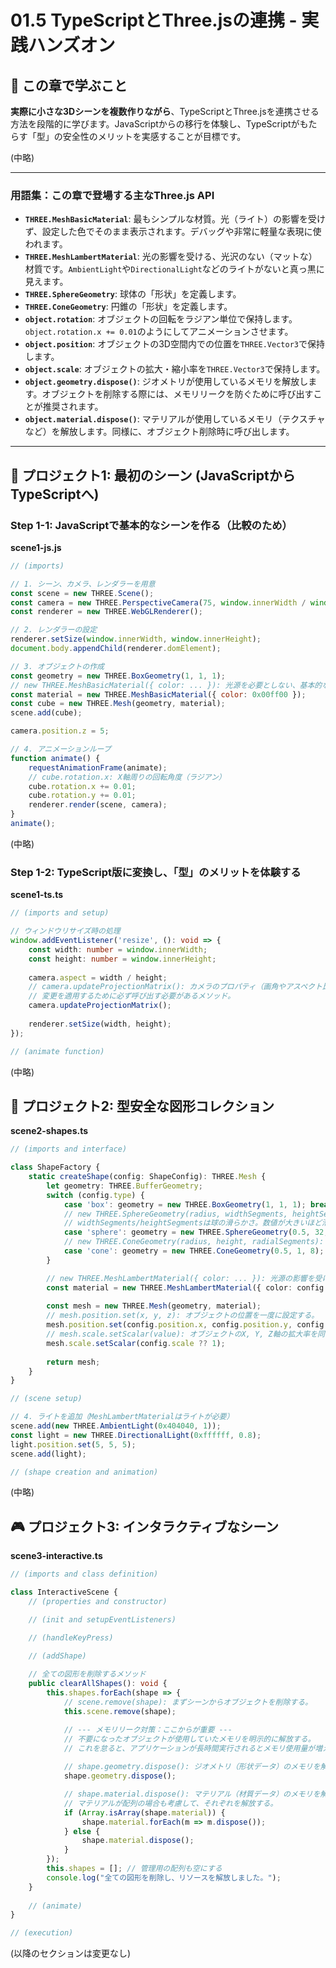 # 01.5 TypeScriptとThree.jsの連携 - 実践ハンズオン

## 📖 この章で学ぶこと

**実際に小さな3Dシーンを複数作りながら**、TypeScriptとThree.jsを連携させる方法を段階的に学びます。JavaScriptからの移行を体験し、TypeScriptがもたらす「型」の安全性のメリットを実感することが目標です。

(中略)

---

### 用語集：この章で登場する主なThree.js API

- **`THREE.MeshBasicMaterial`**: 最もシンプルな材質。光（ライト）の影響を受けず、設定した色でそのまま表示されます。デバッグや非常に軽量な表現に使われます。
- **`THREE.MeshLambertMaterial`**: 光の影響を受ける、光沢のない（マットな）材質です。`AmbientLight`や`DirectionalLight`などのライトがないと真っ黒に見えます。
- **`THREE.SphereGeometry`**: 球体の「形状」を定義します。
- **`THREE.ConeGeometry`**: 円錐の「形状」を定義します。
- **`object.rotation`**: オブジェクトの回転をラジアン単位で保持します。`object.rotation.x += 0.01`のようにしてアニメーションさせます。
- **`object.position`**: オブジェクトの3D空間内での位置を`THREE.Vector3`で保持します。
- **`object.scale`**: オブジェクトの拡大・縮小率を`THREE.Vector3`で保持します。
- **`object.geometry.dispose()`**: ジオメトリが使用しているメモリを解放します。オブジェクトを削除する際には、メモリリークを防ぐために呼び出すことが推奨されます。
- **`object.material.dispose()`**: マテリアルが使用しているメモリ（テクスチャなど）を解放します。同様に、オブジェクト削除時に呼び出します。

---

## 🎯 プロジェクト1: 最初のシーン (JavaScriptからTypeScriptへ)

### Step 1-1: JavaScriptで基本的なシーンを作る（比較のため）

**scene1-js.js**
```javascript
// (imports)

// 1. シーン、カメラ、レンダラーを用意
const scene = new THREE.Scene();
const camera = new THREE.PerspectiveCamera(75, window.innerWidth / window.innerHeight, 0.1, 1000);
const renderer = new THREE.WebGLRenderer();

// 2. レンダラーの設定
renderer.setSize(window.innerWidth, window.innerHeight);
document.body.appendChild(renderer.domElement);

// 3. オブジェクトの作成
const geometry = new THREE.BoxGeometry(1, 1, 1);
// new THREE.MeshBasicMaterial({ color: ... }): 光源を必要としない、基本的な材質を作成。
const material = new THREE.MeshBasicMaterial({ color: 0x00ff00 });
const cube = new THREE.Mesh(geometry, material);
scene.add(cube);

camera.position.z = 5;

// 4. アニメーションループ
function animate() {
    requestAnimationFrame(animate);
    // cube.rotation.x: X軸周りの回転角度（ラジアン）
    cube.rotation.x += 0.01;
    cube.rotation.y += 0.01;
    renderer.render(scene, camera);
}
animate();
```

(中略)

### Step 1-2: TypeScript版に変換し、「型」のメリットを体験する

**scene1-ts.ts**
```typescript
// (imports and setup)

// ウィンドウリサイズ時の処理
window.addEventListener('resize', (): void => {
    const width: number = window.innerWidth;
    const height: number = window.innerHeight;
    
    camera.aspect = width / height;
    // camera.updateProjectionMatrix(): カメラのプロパティ（画角やアスペクト比など）を変更した後に、
    // 変更を適用するために必ず呼び出す必要があるメソッド。
    camera.updateProjectionMatrix();
    
    renderer.setSize(width, height);
});

// (animate function)
```

(中略)

## 🎨 プロジェクト2: 型安全な図形コレクション

**scene2-shapes.ts**
```typescript
// (imports and interface)

class ShapeFactory {
    static createShape(config: ShapeConfig): THREE.Mesh {
        let geometry: THREE.BufferGeometry;
        switch (config.type) {
            case 'box': geometry = new THREE.BoxGeometry(1, 1, 1); break;
            // new THREE.SphereGeometry(radius, widthSegments, heightSegments): 球体の形状を作成。
            // widthSegments/heightSegmentsは球の滑らかさ。数値が大きいほど滑らかで、処理も重くなる。
            case 'sphere': geometry = new THREE.SphereGeometry(0.5, 32, 16); break;
            // new THREE.ConeGeometry(radius, height, radialSegments): 円錐の形状を作成。
            case 'cone': geometry = new THREE.ConeGeometry(0.5, 1, 8); break;
        }

        // new THREE.MeshLambertMaterial({ color: ... }): 光源の影響を受けるマットな材質を作成。
        const material = new THREE.MeshLambertMaterial({ color: config.color });
        
        const mesh = new THREE.Mesh(geometry, material);
        // mesh.position.set(x, y, z): オブジェクトの位置を一度に設定する。
        mesh.position.set(config.position.x, config.position.y, config.position.z);
        // mesh.scale.setScalar(value): オブジェクトのX, Y, Z軸の拡大率を同じ値に設定する。
        mesh.scale.setScalar(config.scale ?? 1);
        
        return mesh;
    }
}

// (scene setup)

// 4. ライトを追加（MeshLambertMaterialはライトが必要）
scene.add(new THREE.AmbientLight(0x404040, 1));
const light = new THREE.DirectionalLight(0xffffff, 0.8);
light.position.set(5, 5, 5);
scene.add(light);

// (shape creation and animation)
```

(中略)

## 🎮 プロジェクト3: インタラクティブなシーン

**scene3-interactive.ts**
```typescript
// (imports and class definition)

class InteractiveScene {
    // (properties and constructor)

    // (init and setupEventListeners)

    // (handleKeyPress)

    // (addShape)
    
    // 全ての図形を削除するメソッド
    public clearAllShapes(): void {
        this.shapes.forEach(shape => {
            // scene.remove(shape): まずシーンからオブジェクトを削除する。
            this.scene.remove(shape);

            // --- メモリリーク対策：ここからが重要 ---
            // 不要になったオブジェクトが使用していたメモリを明示的に解放する。
            // これを怠ると、アプリケーションが長時間実行されるとメモリ使用量が増え続ける原因になる。
            
            // shape.geometry.dispose(): ジオメトリ（形状データ）のメモリを解放。
            shape.geometry.dispose();

            // shape.material.dispose(): マテリアル（材質データ）のメモリを解放。
            // マテリアルが配列の場合も考慮して、それぞれを解放する。
            if (Array.isArray(shape.material)) {
                shape.material.forEach(m => m.dispose());
            } else {
                shape.material.dispose();
            }
        });
        this.shapes = []; // 管理用の配列も空にする
        console.log("全ての図形を削除し、リソースを解放しました。");
    }
    
    // (animate)
}

// (execution)
```

(以降のセクションは変更なし)